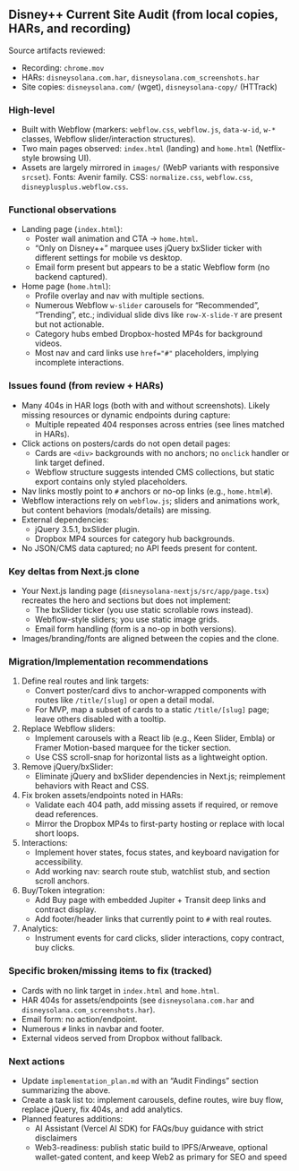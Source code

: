 ## Disney++ Current Site Audit (from local copies, HARs, and recording)

Source artifacts reviewed:
- Recording: `chrome.mov`
- HARs: `disneysolana.com.har`, `disneysolana.com_screenshots.har`
- Site copies: `disneysolana.com/` (wget), `disneysolana-copy/` (HTTrack)

### High-level
- Built with Webflow (markers: `webflow.css`, `webflow.js`, `data-w-id`, `w-*` classes, Webflow slider/interaction structures).
- Two main pages observed: `index.html` (landing) and `home.html` (Netflix-style browsing UI).
- Assets are largely mirrored in `images/` (WebP variants with responsive `srcset`). Fonts: Avenir family. CSS: `normalize.css`, `webflow.css`, `disneyplusplus.webflow.css`.

### Functional observations
- Landing page (`index.html`):
  - Poster wall animation and CTA → `home.html`.
  - “Only on Disney++” marquee uses jQuery bxSlider ticker with different settings for mobile vs desktop.
  - Email form present but appears to be a static Webflow form (no backend captured).
- Home page (`home.html`):
  - Profile overlay and nav with multiple sections.
  - Numerous Webflow `w-slider` carousels for “Recommended”, “Trending”, etc.; individual slide divs like `row-X-slide-Y` are present but not actionable.
  - Category hubs embed Dropbox-hosted MP4s for background videos.
  - Most nav and card links use `href="#"` placeholders, implying incomplete interactions.

### Issues found (from review + HARs)
- Many 404s in HAR logs (both with and without screenshots). Likely missing resources or dynamic endpoints during capture:
  - Multiple repeated 404 responses across entries (see lines matched in HARs).
- Click actions on posters/cards do not open detail pages:
  - Cards are `<div>` backgrounds with no anchors; no `onclick` handler or link target defined.
  - Webflow structure suggests intended CMS collections, but static export contains only styled placeholders.
- Nav links mostly point to `#` anchors or no-op links (e.g., `home.html#`).
- Webflow interactions rely on `webflow.js`; sliders and animations work, but content behaviors (modals/details) are missing.
- External dependencies:
  - jQuery 3.5.1, bxSlider plugin.
  - Dropbox MP4 sources for category hub backgrounds.
- No JSON/CMS data captured; no API feeds present for content.

### Key deltas from Next.js clone
- Your Next.js landing page (`disneysolana-nextjs/src/app/page.tsx`) recreates the hero and sections but does not implement:
  - The bxSlider ticker (you use static scrollable rows instead).
  - Webflow-style sliders; you use static image grids.
  - Email form handling (form is a no-op in both versions).
- Images/branding/fonts are aligned between the copies and the clone.

### Migration/Implementation recommendations
1) Define real routes and link targets:
   - Convert poster/card divs to anchor-wrapped components with routes like `/title/[slug]` or open a detail modal.
   - For MVP, map a subset of cards to a static `/title/[slug]` page; leave others disabled with a tooltip.
2) Replace Webflow sliders:
   - Implement carousels with a React lib (e.g., Keen Slider, Embla) or Framer Motion-based marquee for the ticker section.
   - Use CSS scroll-snap for horizontal lists as a lightweight option.
3) Remove jQuery/bxSlider:
   - Eliminate jQuery and bxSlider dependencies in Next.js; reimplement behaviors with React and CSS.
4) Fix broken assets/endpoints noted in HARs:
   - Validate each 404 path, add missing assets if required, or remove dead references.
   - Mirror the Dropbox MP4s to first-party hosting or replace with local short loops.
5) Interactions:
   - Implement hover states, focus states, and keyboard navigation for accessibility.
   - Add working nav: search route stub, watchlist stub, and section scroll anchors.
6) Buy/Token integration:
   - Add Buy page with embedded Jupiter + Transit deep links and contract display.
   - Add footer/header links that currently point to `#` with real routes.
7) Analytics:
   - Instrument events for card clicks, slider interactions, copy contract, buy clicks.

### Specific broken/missing items to fix (tracked)
- Cards with no link target in `index.html` and `home.html`.
- HAR 404s for assets/endpoints (see `disneysolana.com.har` and `disneysolana.com_screenshots.har`).
- Email form: no action/endpoint.
- Numerous `#` links in navbar and footer.
- External videos served from Dropbox without fallback.

### Next actions
- Update `implementation_plan.md` with an “Audit Findings” section summarizing the above.
- Create a task list to: implement carousels, define routes, wire buy flow, replace jQuery, fix 404s, and add analytics.
- Planned features additions:
  - AI Assistant (Vercel AI SDK) for FAQs/buy guidance with strict disclaimers
  - Web3-readiness: publish static build to IPFS/Arweave, optional wallet-gated content, and keep Web2 as primary for SEO and speed
